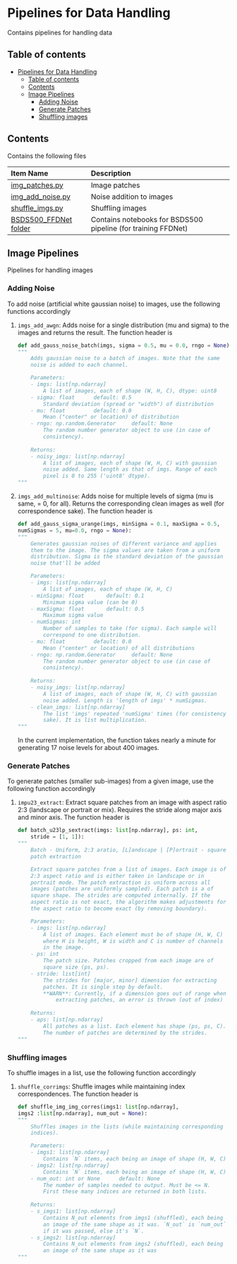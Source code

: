 # Pipelines for Data Handling

Contains pipelines for handling data

## Table of contents

- [Pipelines for Data Handling](#pipelines-for-data-handling)
    - [Table of contents](#table-of-contents)
    - [Contents](#contents)
    - [Image Pipelines](#image-pipelines)
        - [Adding Noise](#adding-noise)
        - [Generate Patches](#generate-patches)
        - [Shuffling images](#shuffling-images)

## Contents

Contains the following files

| Item Name | Description |
| :---- | :---- |
| [img_patches.py](./img_patches.py) | Image patches |
| [img_add_noise.py](./img_add_noise.py) | Noise addition to images |
| [shuffle_imgs.py](./shuffle_imgs.py) | Shuffling images |
| [BSDS500_FFDNet folder](./BSDS500_FFDNet/README.md) | Contains notebooks for BSDS500 pipeline (for training FFDNet) |

## Image Pipelines

Pipelines for handling images

### Adding Noise

To add noise (artificial white gaussian noise) to images, use the following functions accordingly

1. `imgs_add_awgn`: Adds noise for a single distribution (mu and sigma) to the images and returns the result. The function header is

    ```py
    def add_gauss_noise_batch(imgs, sigma = 0.5, mu = 0.0, rngo = None):
    """
        Adds gaussian noise to a batch of images. Note that the same
        noise is added to each channel.

        Parameters:
        - imgs: list[np.ndarray]
            A list of images, each of shape (W, H, C), dtype: uint8
        - sigma: float      default: 0.5
            Standard deviation (spread or "width") of distribution
        - mu: float         default: 0.0
            Mean ("center" or location) of distribution
        - rngo: np.random.Generator     default: None
            The random number generator object to use (in case of
            consistency).
        
        Returns:
        - noisy_imgs: list[np.ndarray]
            A list of images, each of shape (W, H, C) with gaussian
            noise added. Same length as that of imgs. Range of each
            pixel is 0 to 255 ('uint8' dtype).
    """
    ```

2. `imgs_add_multinoise`: Adds noise for multiple levels of sigma (mu is same, = 0, for all). Returns the corresponding clean images as well (for correspondence sake). The function header is

    ```py
    def add_gauss_sigma_urange(imgs, minSigma = 0.1, maxSigma = 0.5,
    numSigmas = 5, mu=0.0, rngo = None):
    """
        Generates gaussian noises of different variance and applies
        them to the image. The sigma values are taken from a uniform
        distribution. Sigma is the standard deviation of the gaussian
        noise that'll be added

        Parameters:
        - imgs: list[np.ndarray]
            A list of images, each of shape (W, H, C)
        - minSigma: float       default: 0.1
            Minimum sigma value (can be 0)
        - maxSigma: float       default: 0.5
            Maximum sigma value
        - numSigmas: int
            Number of samples to take (for sigma). Each sample will
            correspond to one distribution.
        - mu: float         default: 0.0
            Mean ("center" or location) of all distributions
        - rngo: np.random.Generator     default: None
            The random number generator object to use (in case of
            consistency).
        
        Returns:
        - noisy_imgs: list[np.ndarray]
            A list of images, each of shape (W, H, C) with gaussian
            noise added. Length is 'length of imgs' * numSigmas.
        - clean_imgs: list[np.ndarray]
            The list 'imgs' repeated 'numSigma' times (for consistency
            sake). It is list multiplication.
    """
    ```

    In the current implementation, the function takes nearly a minute for generating 17 noise levels for about 400 images.

### Generate Patches

To generate patches (smaller sub-images) from a given image, use the following function accordingly

1. `impu23_extract`: Extract square patches from an image with aspect ratio 2:3 (landscape or portrait or mix). Requires the stride along major axis and minor axis. The function header is

    ```py
    def batch_u23lp_sextract(imgs: list[np.ndarray], ps: int,
        stride = [1, 1]):
    """
        Batch - Uniform, 2:3 aratio, [L]andscape | [P]ortrait - square
        patch extraction

        Extract square patches from a list of images. Each image is of
        2:3 aspect ratio and is either taken in landscape or in
        portrait mode. The patch extraction is uniform across all
        images (patches are uniformly sampled). Each patch is a of
        square shape. The strides are computed internally. If the
        aspect ratio is not exact, the algorithm makes adjustments for
        the aspect ratio to become exact (by removing boundary).

        Parameters:
        - imgs: list[np.ndarray]
            A list of images. Each element must be of shape (H, W, C)
            where H is height, W is width and C is number of channels
            in the image.
        - ps: int
            The patch size. Patches cropped from each image are of
            square size (ps, ps).
        - stride: list[int]
            The strides for [major, minor] dimension for extracting
            patches. It is single step by default.
            **WARN**: Currently, if a dimension goes out of range when
                extracting patches, an error is thrown (out of index)
        
        Returns:
        - aps: list[np.ndarray]
            All patches as a list. Each element has shape (ps, ps, C).
            The number of patches are determined by the strides.
    """
    ```

### Shuffling images

To shuffle images in a list, use the following function accordingly

1. `shuffle_corrimgs`: Shuffle images while maintaining index correspondences. The function header is

    ```py
    def shuffle_img_img_corres(imgs1: list[np.ndarray],
    imgs2 :list[np.ndarray], num_out = None):
    """
        Shuffles images in the lists (while maintaining corresponding
        indices).

        Parameters:
        - imgs1: list[np.ndarray]
            Contains `N` items, each being an image of shape (H, W, C)
        - imgs2: list[np.ndarray]
            Contains `N` items, each being an image of shape (H, W, C)
        - num_out: int or None      default: None
            The number of samples needed to output. Must be <= N.
            First these many indices are returned in both lists.
        
        Returns:
        - s_imgs1: list[np.ndarray]
            Contains N_out elements from imgs1 (shuffled), each being
            an image of the same shape as it was. `N_out` is `num_out`
            if it was passed, else it's `N`.
        - s_imgs2: list[np.ndarray]
            Contains N_out elements from imgs2 (shuffled), each being
            an image of the same shape as it was
    """
    ```
